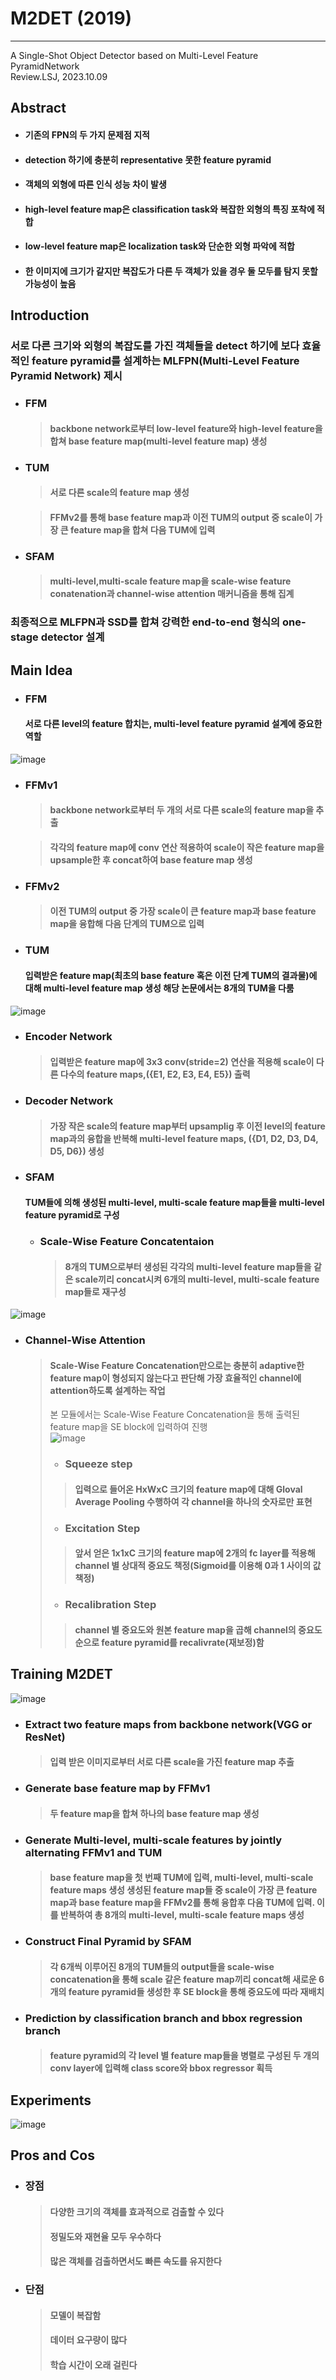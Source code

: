 # **M2DET (2019)**  
---
A Single-Shot Object Detector based on Multi-Level Feature PyramidNetwork  
Review.LSJ, 2023.10.09  
## **Abstract**
* #### 기존의 FPN의 두 가지 문제점 지적
* #### detection 하기에 충분히 representative 못한 feature pyramid
* #### 객체의 외형에 따른 인식 성능 차이 발생  
* #### high-level feature map은 classification task와 복잡한 외형의 특징 포착에 적합
* #### low-level feature map은 localization task와 단순한 외형 파악에 적합  
* #### 한 이미지에 크기가 같지만 복잡도가 다른 두 객체가 있을 경우 둘 모두를 탐지 못할 가능성이 높음  

## **Introduction**  
### 서로 다른 크기와 외형의 복잡도를 가진 객체들을 detect 하기에 보다 효율적인 feature pyramid를 설계하는 MLFPN(Multi-Level Feature Pyramid Network) 제시  
* ### **FFM**  
  > #### backbone network로부터 low-level feature와 high-level feature을 합쳐 base feature map(multi-level feature map) 생성  
* ### **TUM**  
  > #### 서로 다른 scale의 feature map 생성  

   > #### FFMv2를 통해 base feature map과 이전 TUM의 output 중 scale이 가장 큰 feature map을 합쳐 다음 TUM에 입력  
* ### **SFAM**  
  > #### multi-level,multi-scale feature map을 scale-wise feature conatenation과 channel-wise attention 매커니즘을 통해 집계  

### 최종적으로 MLFPN과 SSD를 합쳐 강력한 end-to-end 형식의 one-stage detector 설계

## **Main Idea**  
  * ### **FFM**
    #### 서로 다른 level의 feature 합치는, multi-level feature pyramid 설계에 중요한 역할  
  ![image](https://github.com/sj990710/Thesis_Review/assets/127752372/87114066-1ed2-4c7c-a515-b31fc6dbbdf9)  

  + ### **FFMv1**  
    > #### backbone network로부터 두 개의 서로 다른 scale의 feature map을 추출  

    > #### 각각의 feature map에 conv 연산 적용하여 scale이 작은 feature map을 upsample한 후 concat하여 base feature map 생성
  + ### **FFMv2**  
    > #### 이전 TUM의 output 중 가장 scale이 큰 feature map과 base feature map을 융합해 다음 단계의 TUM으로 입력  
* ### **TUM**  
  #### 입력받은 feature map(최초의 base feature 혹은 이전 단계 TUM의 결과물)에 대해 multi-level feature map 생성 해당 논문에서는 8개의 TUM을 다룸
![image](https://github.com/sj990710/Thesis_Review/assets/127752372/c661d29d-45d9-4ed4-947e-7414d52387c1)  
  + ### **Encoder Network**  
    > #### 입력받은 feature map에 3x3 conv(stride=2) 연산을 적용해 scale이 다른 다수의 feature maps,({E1, E2, E3, E4, E5}) 출력
  + ### **Decoder Network**  
    > #### 가장 작은 scale의 feature map부터 upsamplig 후 이전 level의 feature map과의 융합을 반복해 multi-level feature maps, ({D1, D2, D3, D4, D5, D6}) 생성
* ### **SFAM**  
  #### TUM들에 의해 생성된 multi-level, multi-scale feature map들을 multi-level feature pyramid로 구성  
  * ### **Scale-Wise Feature Concatentaion**  
    > #### 8개의 TUM으로부터 생성된 각각의 multi-level feature map들을 같은 scale끼리 concat시켜 6개의 multi-level, multi-scale feature map들로 재구성
![image](https://github.com/sj990710/Thesis_Review/assets/127752372/2513e353-dc45-47f2-88cb-cbe94e7275ea)  
  * ### **Channel-Wise Attention**  
    > #### Scale-Wise Feature Concatenation만으로는 충분히 adaptive한 feature map이 형성되지 않는다고 판단해 가장 효율적인 channel에 attention하도록 설계하는 작업  
    > 본 모듈에서는 Scale-Wise Feature Concatenation을 통해 출력된 feature map을 SE block에 입력하여 진행  
  ![image](https://github.com/sj990710/Thesis_Review/assets/127752372/5e0eee3e-046c-4575-8916-838aaccf5eee)  
    >  + ### **Squeeze step**  
    >  > #### 입력으로 들어온 HxWxC 크기의 feature map에 대해 Gloval Average Pooling 수행하여 각 channel을 하나의 숫자로만 표현  
    >  + ### **Excitation Step**  
    >  > #### 앞서 얻은 1x1xC 크기의 feature map에 2개의 fc layer를 적용해 channel 별 상대적 중요도 책정(Sigmoid를 이용해 0과 1 사이의 값 책정)  
    > + ### **Recalibration Step**  
    > > #### channel 별 중요도와 원본 feature map을 곱해 channel의 중요도 순으로 feature pyramid를 recalivrate(재보정)함  

## **Training M2DET** 
![image](https://github.com/sj990710/Thesis_Review/assets/127752372/0ed1a409-dc89-41ee-9470-b9fca659c202)  
* ### Extract two feature maps from backbone network(VGG or ResNet)  
  > #### 입력 받은 이미지로부터 서로 다른 scale을 가진 feature map 추출  
* ### Generate base feature map by FFMv1  
  > #### 두 feature map을 합쳐 하나의 base feature map 생성  
* ### Generate Multi-level, multi-scale features by jointly alternating FFMv1 and TUM  
  > #### base feature map을 첫 번째 TUM에 입력, multi-level, multi-scale feature maps 생성 생성된 feature map들 중 scale이 가장 큰 feature map과 base feature map을 FFMv2를 통해 융합후 다음 TUM에 입력. 이를 반복하여 총 8개의 multi-level, multi-scale feature maps 생성  
* ### Construct Final Pyramid by SFAM  
  > #### 각 6개씩 이루어진 8개의 TUM들의 output들을 scale-wise concatenation을 통해 scale 같은 feature map끼리 concat해 새로운 6개의 feature pyramid들 생성한 후 SE block을 통해 중요도에 따라 재배치
* ### Prediction by classification branch and bbox regression branch 
  > #### feature pyramid의 각 level 별 feature map들을 병렬로 구성된 두 개의 conv layer에 입력해 class score와 bbox regressor 획득

## **Experiments**  
![image](https://github.com/sj990710/Thesis_Review/assets/127752372/ec71ef93-d94d-44a9-8c33-c50efa188525)
## **Pros and Cos**
* ### **장점**
  > #### 다양한 크기의 객체를 효과적으로 검출할 수 있다  
  > #### 정밀도와 재현율 모두 우수하다  
  > #### 많은 객체를 검출하면서도 빠른 속도를 유지한다  
* ### **단점**
  > #### 모델이 복잡함
  > #### 데이터 요구량이 많다
  > #### 학습 시간이 오래 걸린다
